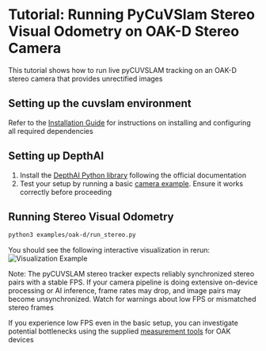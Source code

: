 # Tutorial: Running PyCuVSlam Stereo Visual Odometry on OAK-D Stereo Camera

This tutorial shows how to run live pyCUVSLAM tracking on an OAK-D stereo camera that provides unrectified images

## Setting up the cuvslam environment
Refer to the [Installation Guide](../README.md#Installation-Guide) for instructions on installing and configuring all required dependencies

## Setting up DepthAI
1. Install the [DepthAI Python library](https://github.com/luxonis/depthai-python) following the official documentation
2. Test your setup by running a basic [camera example](https://docs.luxonis.com/software/depthai/examples/rgb_preview/). Ensure it works correctly before proceeding

## Running Stereo Visual Odometry

```bash
python3 examples/oak-d/run_stereo.py
```

You should see the following interactive visualization in rerun: 
![Visualization Example](tutorial_oakd_stereo.gif)

Note: The pyCUVSLAM stereo tracker expects reliably synchronized stereo pairs with a stable FPS. If your camera pipeline is doing extensive on-device processing or AI inference, frame rates may drop, and image pairs may become unsynchronized. Watch for warnings about low FPS or mismatched stereo frames

If you experience low FPS even in the basic setup, you can investigate potential bottlenecks using the supplied [measurement tools](https://docs.luxonis.com/software/depthai/optimizing/) for OAK devices